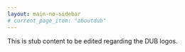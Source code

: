 ```yaml
---
layout: main-no-sidebar
# current_page_item: "aboutdub"
---
```


This is stub content to be edited regarding the DUB logos.